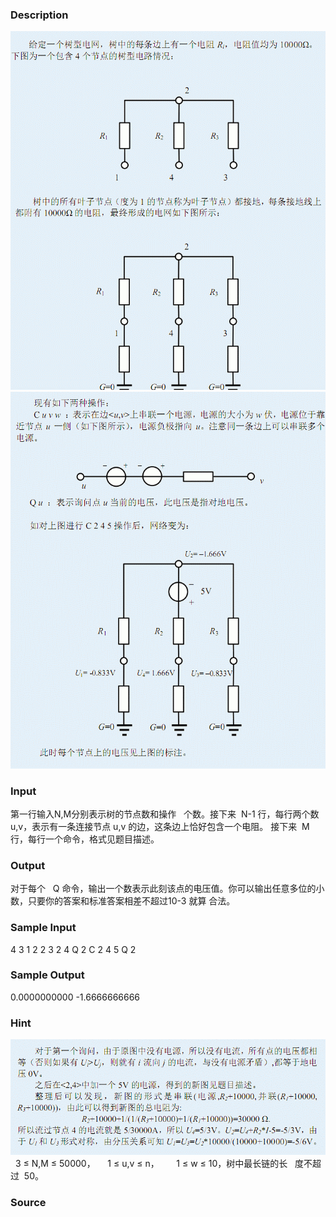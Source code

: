 
### Description
![](/JudgeOnline/upload/201205/1(1).jpg)
![](/JudgeOnline/upload/201205/2(1).jpg)
### Input
第一行输入N,M分别表示树的节点数和操作
 
个数。接下来  N-1 行，每行两个数 u,v，表示有一条连接节点 u,v 的边，这条边上恰好包含一个电阻。 接下来  M 行，每行一个命令，格式见题目描述。 
### Output
对于每个   Q 命令，输出一个数表示此刻该点的电压值。你可以输出任意多位的小数，只要你的答案和标准答案相差不超过10-3 就算 合法。 
### Sample Input
4  3
1  2
2  3
2  4 Q 2 
C 2 4 5  Q 2 


### Sample Output
0.0000000000 -1.6666666666 

### Hint
![](/JudgeOnline/upload/201205/1(2).jpg)
  3 ≤ N,M ≤ 50000，     1 ≤ u,v ≤ n，       1 ≤ w ≤ 10，树中最长链的长
 
度不超过  50。 

### Source
